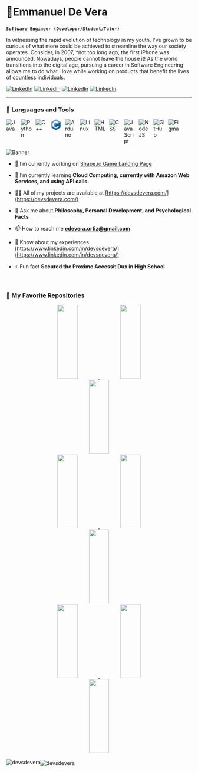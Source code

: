 <h1>🕺Emmanuel De Vera</h1>

**`Software Engineer (Developer/Student/Tutor)`**

In witnessing the rapid evolution of technology in my youth, I've grown to be curious of what more could be achieved to streamline the way our society operates. Consider, in 2007, *not too long ago, the first iPhone was announced. Nowadays, people cannot leave the house it! As the world transitions into the digital age, pursuing a career in Software Engineering allows me to do what I love while working on products that benefit the lives of countless individuals.

[![LinkedIn](https://custom-icon-badges.demolab.com/badge/Resume-red.svg?style=for-the-badge&logo=fire&logoColor=white)](https://devsdevera.com/CV3.pdf)
[![LinkedIn](https://custom-icon-badges.demolab.com/badge/LeetCode-yellow.svg?style=for-the-badge&logo=leetcode&logoColor=white)](https://leetcode.com/devsdevera/)
[![LinkedIn](https://img.shields.io/badge/LinkedIn-blue?style=for-the-badge&logo=linkedin&logoColor=white)](https://www.linkedin.com/in/devsdevera/)
[![LinkedIn](https://custom-icon-badges.demolab.com/badge/Portfolio-green.svg?style=for-the-badge&logo=paintbrush&logoColor=white)](https://devsdevera.com/)


---
### 🔱 Languages and Tools

<img align="left" alt="Java" width="30px" style="padding-right:10px;" src="https://cdn.jsdelivr.net/gh/devicons/devicon/icons/java/java-original.svg"/>
<img align="left" alt="Python" width="30px" style="padding-right:10px;" src="https://cdn.jsdelivr.net/gh/devicons/devicon/icons/python/python-plain.svg" />
<img align="left" alt="C++" width="30px" style="padding-right:10px;" src="https://cdn.jsdelivr.net/gh/devicons/devicon/icons/cplusplus/cplusplus-line.svg" />
<img align="left" alt="C" width="30px" style="padding-right:10px;" src="https://raw.githubusercontent.com/devicons/devicon/master/icons/c/c-original.svg" />
<img align="left" alt="Arduino" width="30px" style="padding-right:10px;" src="https://cdn.worldvectorlogo.com/logos/arduino-1.svg" />
<img align="left" alt="Linux" width="30px" style="padding-right:10px;" src="https://cdn.jsdelivr.net/gh/devicons/devicon/icons/linux/linux-original.svg" />
<img align="left" alt="HTML" width="30px" style="padding-right:10px;" src="https://cdn.jsdelivr.net/gh/devicons/devicon/icons/html5/html5-plain.svg" />
<img align="left" alt="CSS" width="30px" style="padding-right:10px;" src="https://cdn.jsdelivr.net/gh/devicons/devicon/icons/css3/css3-plain.svg" />
<img align="left" alt="JavaScript" width="30px" style="padding-right:10px;" src="https://cdn.jsdelivr.net/gh/devicons/devicon/icons/javascript/javascript-plain.svg" />
<img align="left" alt="NodeJS" width="30px" style="padding-right:10px;" src="https://cdn.jsdelivr.net/gh/devicons/devicon/icons/nodejs/nodejs-original.svg" />
<img align="left" alt="GitHub" width="30px" style="padding-right:10px;" src="https://cdn.jsdelivr.net/gh/devicons/devicon/icons/github/github-original.svg" />
<img align="left" alt="Figma" width="30px" style="padding-right:10px;" src="https://www.vectorlogo.zone/logos/figma/figma-icon.svg" />

<!--<img align="left" alt="Figma" width="30px" style="padding-right:10px;" src="https://www.vectorlogo.zone/logos/adobe_illustrator/adobe_illustrator-icon.svg" />
<img align="left" alt="Figma" width="30px" style="padding-right:10px;" src="https://raw.githubusercontent.com/devicons/devicon/master/icons/photoshop/photoshop-line.svg" />-->

<br></br>
---

![Banner](https://media.licdn.com/dms/image/D5616AQFc44u2KbPcJw/profile-displaybackgroundimage-shrink_350_1400/0/1689084679131?e=1698883200&v=beta&t=ALlm3_uGn1AqyRqmcYwRNbIO6YFBIwPOHuJg9JvmN7Y)


- 🔭 I’m currently working on [Shape.io Game Landing Page](https://devsdevera.com/playtest)

- 🌱 I’m currently learning **Cloud Computing, currently with Amazon Web Services, and using API calls.**

- 👨‍💻 All of my projects are available at [https://devsdevera.com/](https://devsdevera.com/)

- 💬 Ask me about **Philosophy, Personal Development, and Psychological Facts**

- 📫 How to reach me **edevera.ortiz@gmail.com**

- 📄 Know about my experiences [https://www.linkedin.com/in/devsdevera/](https://www.linkedin.com/in/devsdevera/)

- ⚡ Fun fact **Secured the Proxime Accessit Dux in High School**

<br>

### 🚀 My Favorite Repositories
<!-- Grid -->
<div align="center">
  <a href="https://github.com/devsdevera/portfolio">
    <img src="https://github.com/repo1.png" width="33%" height="200">
  </a>
  <a href="https://github.com/devsdevera/shapes.io">
    <img src="https://github.com/repo12.png" width="33%" height="200">
  </a>
  <a href="https://github.com/devsdevera/Ball-Collision-Physics">
    <img src="https://github.com/repo14.png" width="33%" height="200">
  </a>
</div>

<div align="center">
  <a href="https://github.com/devsdevera/Mini-Paint">
    <img src="https://github.com/repo4.png" width="33%" height="200">
  </a>
  <a href="https://github.com/devsdevera/Mini-Audacity">
    <img src="https://github.com/repo5.png" width="33%" height="200">
  </a>
  <a href="https://github.com/devsdevera/Tetromino-Physics">
    <img src="https://github.com/repo6.png" width="33%" height="200">
  </a>
</div>

<div align="center">
  <a href="https://github.com/devsdevera/Database-MS">
    <img src="https://github.com/repo7.png" width="33%" height="200">
  </a>
  <a href="https://github.com/devsdevera/Server-Client-TCP">
    <img src="https://github.com/repo15.png" width="33%" height="200">
  </a>
  <a href="https://github.com/devsdevera/devsdevera">
    <img src="https://github.com/repo20.png" width="33%" height="200">
  </a>
</div>



<p><img align="left" src="https://github-readme-stats.vercel.app/api/top-langs?username=devsdevera&show_icons=true&locale=en&layout=compact" alt="devsdevera" /></p>

<!--<p>&nbsp;<img align="center" src="https://github-readme-stats.vercel.app/api?username=devsdevera&show_icons=true&locale=en" alt="devsdevera" /></p>-->

<p><img align="center" src="https://github-readme-streak-stats.herokuapp.com/?user=devsdevera&" alt="devsdevera" /></p>
